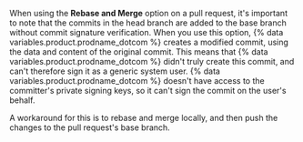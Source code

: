 When using the **Rebase and Merge** option on a pull request, it's important to note that the commits in the head branch are added to the base branch without commit signature verification. When you use this option, {% data variables.product.prodname_dotcom %} creates a modified commit, using the data and content of the original commit. This means that {% data variables.product.prodname_dotcom %} didn't truly create this commit, and can't therefore sign it as a generic system user.
{% data variables.product.prodname_dotcom %} doesn't have access to the committer's private signing keys, so it can't sign the commit on the user's behalf.

A workaround for this is to rebase and merge locally, and then push the changes to the pull request's base branch.
